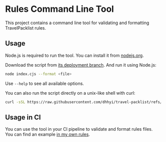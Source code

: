 # Rules Command Line Tool

This project contains a command line tool for validating and formatting TravelPacklist rules.

## Usage

Node.js is required to run the tool.
You can install it from [nodejs.org](https://nodejs.org/).

Download the script from [its deployment branch](https://raw.githubusercontent.com/dhhyi/travel-packlist/refs/heads/rules-cmdl/index.cjs).
And run it using Node.js:

```bash
node index.cjs --format <file>
```

Use `--help` to see all available options.

You can also run the script directly on a unix-like shell with curl:

```bash
curl -sSL https://raw.githubusercontent.com/dhhyi/travel-packlist/refs/heads/rules-cmdl/index.cjs | node - --format <file>
```

## Usage in CI

You can use the tool in your CI pipeline to validate and format rules files.
You can find an example [in my own rules](https://github.com/dhhyi/travel-packlist-rules/blob/main/.github/workflows/pipeline.yaml).
